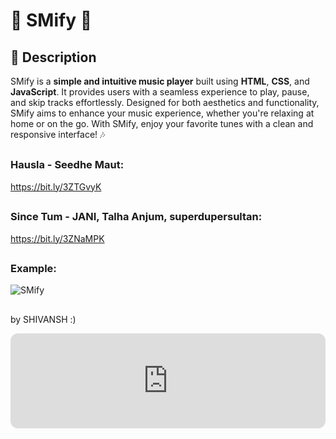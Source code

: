 # 🎵 SMify 🎵

## 📖 Description
SMify is a **simple and intuitive music player** built using **HTML**, **CSS**, and **JavaScript**. It provides users with a seamless experience to play, pause, and skip tracks effortlessly. Designed for both aesthetics and functionality, SMify aims to enhance your music experience, whether you're relaxing at home or on the go. With SMify, enjoy your favorite tunes with a clean and responsive interface! 🎶



##
### Hausla - Seedhe Maut:
https://bit.ly/3ZTGvyK


##
### Since Tum - JANI, Talha Anjum, superdupersultan:
https://bit.ly/3ZNaMPK


##
### Example:




![SMify](https://github.com/user-attachments/assets/79b4413d-6cee-4cf3-8b67-137d01217759)


##
by SHIVANSH :)







<iframe style="border-radius:12px" src="https://open.spotify.com/embed/track/052IC7FR5s7bx9qv9WFRMD?utm_source=generator" width="100%" height="152" frameBorder="0" allowfullscreen="" allow="autoplay; clipboard-write; encrypted-media; fullscreen; picture-in-picture" loading="lazy"></iframe>
